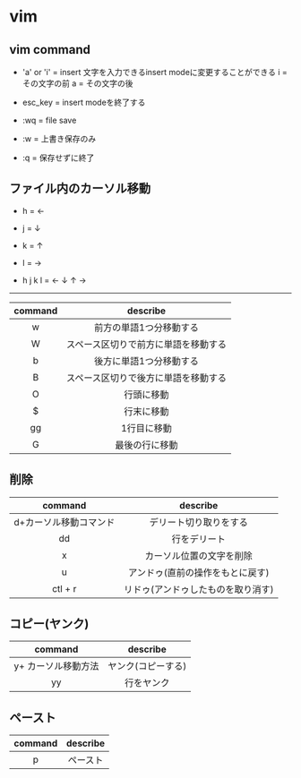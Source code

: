 # vim

## vim command
- 'a' or 'i' = insert 文字を入力できるinsert modeに変更することができる
	       i = その文字の前
	       a = その文字の後

- esc_key    = insert modeを終了する

- :wq        = file save

- :w         = 上書き保存のみ

- :q         = 保存せずに終了

## ファイル内のカーソル移動
- h = ←

- j = ↓

- k = ↑

- l = →

- h j k l = ← ↓ ↑ → 
***

|command|describe|
|:-:|:-:|
|w|前方の単語1つ分移動する|
|W|スペース区切りで前方に単語を移動する|
|b|後方に単語1つ分移動する|
|B|スペース区切りで後方に単語を移動する|
|O|行頭に移動|
|$|行末に移動|
|gg|1行目に移動|
|G|最後の行に移動|

## 削除
|command|describe|
|:-:|:-:|
|d+カーソル移動コマンド|デリート切り取りをする|
|dd|行をデリート|
|x|カーソル位置の文字を削除|
|u|アンドゥ(直前の操作をもとに戻す)|
|ctl + r|リドゥ(アンドゥしたものを取り消す)|

## コピー(ヤンク)
|command|describe|
|:-:|:-:|
|y+ カーソル移動方法|ヤンク(コピーする)|
|yy|行をヤンク|

## ペースト
|command|describe|
|:-:|:-:|
|p|ペースト|
